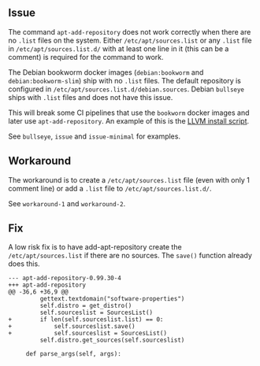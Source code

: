 ## Issue

The command `apt-add-repository` does not work correctly when there are no `.list` files on the system. Either `/etc/apt/sources.list` or any `.list` file in `/etc/apt/sources.list.d/` with at least one line in it (this can be a comment) is required for the command to work.

The Debian bookworm docker images (`debian:bookworm` and `debian:bookworm-slim`) ship with no `.list` files. The default repository is configured in `/etc/apt/sources.list.d/debian.sources`. Debian `bullseye` ships with `.list` files and does not have this issue.

This will break some CI pipelines that use the `bookworm` docker images and later use `apt-add-repository`. An example of this is the [LLVM install script](https://apt.llvm.org/#llvmsh).

See `bullseye`, `issue` and `issue-minimal` for examples.

## Workaround

The workaround is to create a `/etc/apt/sources.list` file (even with only 1 comment line) or add a `.list` file to `/etc/apt/sources.list.d/`.

See `workaround-1` and `workaround-2`.

## Fix

A low risk fix is to have add-apt-repository create the `/etc/apt/sources.list` if there are no sources. The `save()` function already does this.

```
--- apt-add-repository-0.99.30-4
+++ apt-add-repository
@@ -36,6 +36,9 @@
         gettext.textdomain("software-properties")
         self.distro = get_distro()
         self.sourceslist = SourcesList()
+        if len(self.sourceslist.list) == 0:
+            self.sourceslist.save()
+            self.sourceslist = SourcesList()
         self.distro.get_sources(self.sourceslist)

     def parse_args(self, args):
```
